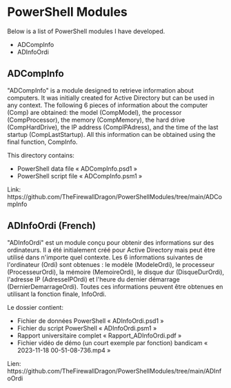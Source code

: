 <h1>PowerShell Modules</h1>
<p>
Below is a list of PowerShell modules I have developed.
</p>
<ul>
  <li>ADCompInfo</li>
  <li>ADInfoOrdi</li>
</ul>

<h2>ADCompInfo</h2>
<p>
"ADCompInfo" is a module designed to retrieve information about computers. It was initially created for Active Directory but can be used in any context. The following 6 pieces of information about the computer (Comp) are obtained: the model (CompModel), the processor (CompProcessor), the memory (CompMemory), the hard drive (CompHardDrive), the IP address (CompIPAdress), and the time of the last startup (CompLastStartup). All this information can be obtained using the final function, CompInfo.  
</p>
This directory contains:
<ul>
  <li>PowerShell data file « ADCompInfo.psd1 »</li>
  <li>PowerShell script file « ADCompInfo.psm1 »</li>
</ul>
Link: https://github.com/TheFirewallDragon/PowerShellModules/tree/main/ADCompInfo

<h2>ADInfoOrdi (French)</h2>
<p>
"ADInfoOrdi" est un module conçu pour obtenir des informations sur des ordinateurs. Il a été initialement créé pour Active Directory mais peut être utilisé dans n'importe quel contexte. Les 6 informations suivantes de l'ordinateur (Ordi) sont obtenues : le modèle (ModeleOrdi), le processeur (ProcesseurOrdi), la mémoire (MemoireOrdi), le disque dur (DisqueDurOrdi), l'adresse IP (AdresseIPOrdi) et l'heure du dernier démarrage (DernierDemarrageOrdi). Toutes ces informations peuvent être obtenues en utilisant la fonction finale, InfoOrdi.
</p>
Le dossier contient:
<ul>
  <li>Fichier de données PowerShell « ADInfoOrdi.psd1 »</li>
  <li>Fichier du script PowerShell « ADInfoOrdi.psm1 »</li>
  <li>Rapport universitaire complet « Rapport_ADInfoOrdi.pdf »</li>
  <li>Fichier vidéo de démo (un court exemple par fonction) bandicam « 2023-11-18 00-51-08-736.mp4 »</li>
</ul>
Lien: https://github.com/TheFirewallDragon/PowerShellModules/tree/main/ADInfoOrdi
